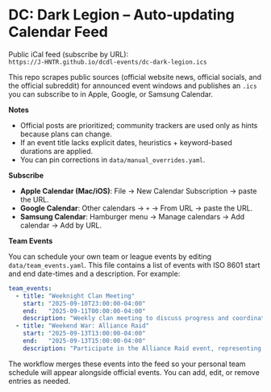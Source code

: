 # DC: Dark Legion – Auto-updating Calendar Feed

Public iCal feed (subscribe by URL):  
`https://J-HNTR.github.io/dcdl-events/dc-dark-legion.ics`

This repo scrapes public sources (official website news, official socials, and the official subreddit)
for announced event windows and publishes an `.ics` you can subscribe to in Apple, Google, or Samsung Calendar.

**Notes**
- Official posts are prioritized; community trackers are used only as hints because plans can change.
- If an event title lacks explicit dates, heuristics + keyword-based durations are applied.
- You can pin corrections in `data/manual_overrides.yaml`.

**Subscribe**
- **Apple Calendar (Mac/iOS)**: File → New Calendar Subscription → paste the URL.
- **Google Calendar**: Other calendars → `+` → From URL → paste the URL.
- **Samsung Calendar**: Hamburger menu → Manage calendars → Add calendar → Add by URL.

**Team Events**

You can schedule your own team or league events by editing `data/team_events.yaml`. This file contains a list of events with ISO 8601 start and end date-times and a description. For example:

```yaml
team_events:
  - title: "Weeknight Clan Meeting"
    start: "2025-09-10T23:00:00-04:00"
    end:   "2025-09-11T00:00:00-04:00"
    description: "Weekly clan meeting to discuss progress and coordinate events for [LUV] ILoveMyGrandma league."
  - title: "Weekend War: Alliance Raid"
    start: "2025-09-13T13:00:00-04:00"
    end:   "2025-09-13T15:00:00-04:00"
    description: "Participate in the Alliance Raid event, representing [LUV] ILoveMyGrandma."
```

The workflow merges these events into the feed so your personal team schedule will appear alongside official events. You can add, edit, or remove entries as needed.
